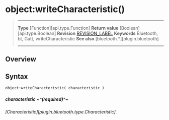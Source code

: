 # object:writeCharacteristic()

> --------------------- ------------------------------------------------------------------------------------------
> __Type__              [Function][api.type.Function]
> __Return value__      [Boolean][api.type.Boolean]
> __Revision__          [REVISION_LABEL](REVISION_URL)
> __Keywords__          Bluetooth, bt, Gatt, writeCharacteristic
> __See also__          [bluetooth.*][plugin.bluetooth]
> --------------------- ------------------------------------------------------------------------------------------

## Overview

## Syntax

	object:writeCharacteristic( characteristic )

##### characteristic ~^(required)^~
_[Characteristic][plugin.bluetooth.type.Characteristic]._